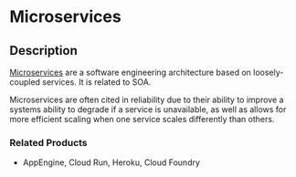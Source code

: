 # Microservices

## Description

[Microservices](https://en.wikipedia.org/wiki/Microservices) are a software engineering architecture based on loosely-coupled services.  It is related to SOA.

Microservices are often cited in reliability due to their ability to improve a systems ability to degrade if a service is unavailable, as well as allows for more efficient scaling when one service scales differently than others.

### Related Products

- AppEngine, Cloud Run, Heroku, Cloud Foundry